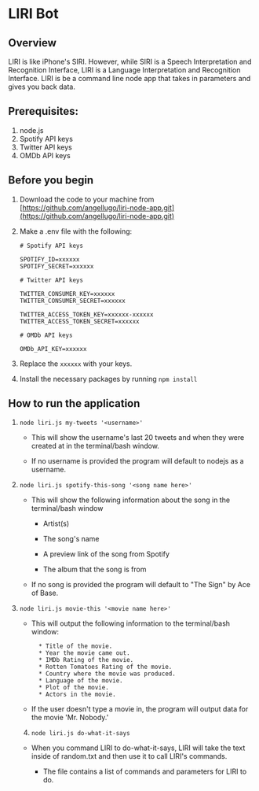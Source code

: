 # LIRI Bot

## Overview

LIRI is like iPhone's SIRI. However, while SIRI is a Speech Interpretation and Recognition Interface, LIRI is a Language Interpretation and Recognition Interface. LIRI is be a command line node app that takes in parameters and gives you back data.


## Prerequisites:
1. node.js
2. Spotify API keys
3. Twitter API keys
4. OMDb API keys

## Before you begin
1. Download the code to your machine from [https://github.com/angellugo/liri-node-app.git](https://github.com/angellugo/liri-node-app.git)

2. Make a .env file with the following:

    ```
    # Spotify API keys

    SPOTIFY_ID=xxxxxx
    SPOTIFY_SECRET=xxxxxx

    # Twitter API keys

    TWITTER_CONSUMER_KEY=xxxxxx
    TWITTER_CONSUMER_SECRET=xxxxxx

    TWITTER_ACCESS_TOKEN_KEY=xxxxxx-xxxxxx
    TWITTER_ACCESS_TOKEN_SECRET=xxxxxx

    # OMDb API keys

    OMDb_API_KEY=xxxxxx
    ```

3. Replace the `xxxxxx` with your keys.

4. Install the necessary packages by running `npm install`

## How to run the application
1. `node liri.js my-tweets '<username>'`

   * This will show the username's last 20 tweets and when they were created at in the terminal/bash window. 
   
   * If no username is provided the program will default to nodejs as a username.

2. `node liri.js spotify-this-song '<song name here>'`

   * This will show the following information about the song in the terminal/bash window
     
     * Artist(s)
     
     * The song's name
     
     * A preview link of the song from Spotify
     
     * The album that the song is from

   * If no song is provided the program will default to "The Sign" by Ace of Base.

3. `node liri.js movie-this '<movie name here>'`

   * This will output the following information to the terminal/bash window:

     ```
       * Title of the movie.
       * Year the movie came out.
       * IMDb Rating of the movie.
       * Rotten Tomatoes Rating of the movie.
       * Country where the movie was produced.
       * Language of the movie.
       * Plot of the movie.
       * Actors in the movie.
     ```

   * If the user doesn't type a movie in, the program will output data for the movie 'Mr. Nobody.' 

   4. `node liri.js do-what-it-says`
   
   * When you command LIRI to do-what-it-says, LIRI will take the text inside of random.txt and then use it to call  LIRI's commands.
     
     * The file contains a list of commands and parameters for LIRI to do.

